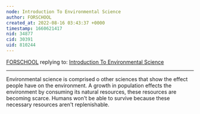 ```yaml
---
node: Introduction To Environmental Science
author: FORSCHOOL
created_at: 2022-08-16 03:43:37 +0000
timestamp: 1660621417
nid: 34877
cid: 30391
uid: 810244
---
```




[FORSCHOOL](../profile/FORSCHOOL) replying to: [Introduction To Environmental Science](../notes/TheChessGym/08-15-2022/introduction-to-environmental-science)

----
Environmental science is comprised o other sciences that show the effect people have on the environment. A growth in population effects the environment by consuming its natural resources, these resources are becoming scarce. Humans won't be able to survive because these necessary resources aren't replenishable.